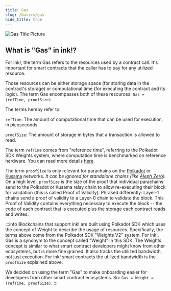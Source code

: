 ```yaml
---
title: Gas
slug: /basics/gas
hide_title: true
---
```


![Gas Title Picture](/img/title/gas.svg)

## What is "Gas" in ink!?

For ink!, the term Gas refers to the resources used by a contract call.
It's important for smart contracts that the caller has to pay for any utilized resource.

Those resources can be either storage space (for storing data in the contract's storage)
or computational time (for executing the contract and its logic). The term Gas encompasses both
of these resources: `Gas = (refTime, proofSize)`.

The terms hereby refer to:

`refTime`: The amount of computational time that can be used for execution, in picoseconds.

`proofSize`: The amount of storage in bytes that a transaction is allowed to read.

The term `refTime` comes from "reference time", referring to the Polkadot SDK Weights system, where
computation time is benchmarked on reference hardware. You can read more details
[here](https://docs.polkadot.com/polkadot-protocol/glossary/#weight).

The term `proofSize` is only relevant for parachains on the [Polkadot](https://polkadot.network/)
or [Kusama](https://kusama.network/) networks.
_It can be ignored for standalone chains (like [Aleph Zero](https://alephzero.org/))._
On a high level, `proofSize` is the size of the proof that individual parachains send to
the Polkadot or Kusama relay chain to allow re-executing their block for validation
(this is called Proof of Validity).
Phrased differently: Layer-1 chains send a proof of validity to a Layer-0 chain to validate the block.
This Proof of Validity contains everything necessary to execute the block -- the code of each contract
that is executed plus the storage each contract reads and writes.

:::info
Blockchains that support ink! are built using Polkadot SDK which uses the concept of Weight
to describe the usage of resources.
Specifically, the terms above come from the Polkadot SDK "Weights V2" system.
For ink!, Gas is a synonym to the concept called "Weight" in this SDK.
The Weights concept is similar to what smart contract developers might know from other
ecosystems, but is more fine grained. It also tracks the utilized bandwidth, not just
execution. For ink! smart contracts the utilized bandwidth is the `proofSize` explained above.

We decided on using the term "Gas" to make onboarding easier for developers from other
smart contract ecosystems. So: `Gas = Weight = (refTime, proofSize)`.
:::